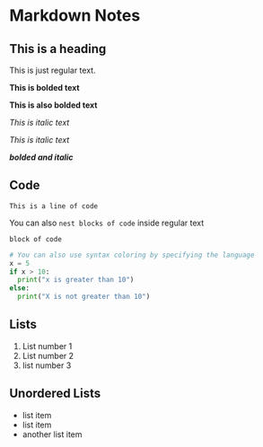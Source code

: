# Markdown Notes
## This is a heading

This is just regular text. 

**This is bolded text**

__This is also bolded text__

*This is italic text*

_This is italic text_

***bolded and italic***

## Code

`This is a line of code`

You can also `nest blocks of code` inside regular text

<!-- You have to double space to get a newline in markdown -->

```
block of code
```

```python
# You can also use syntax coloring by specifying the language 
x = 5
if x > 10:
  print("x is greater than 10")
else: 
  print("X is not greater than 10")
```

## Lists 
1. List number 1
2. List number 2
3. list number 3

## Unordered Lists
* list item
* list item
* another list item


